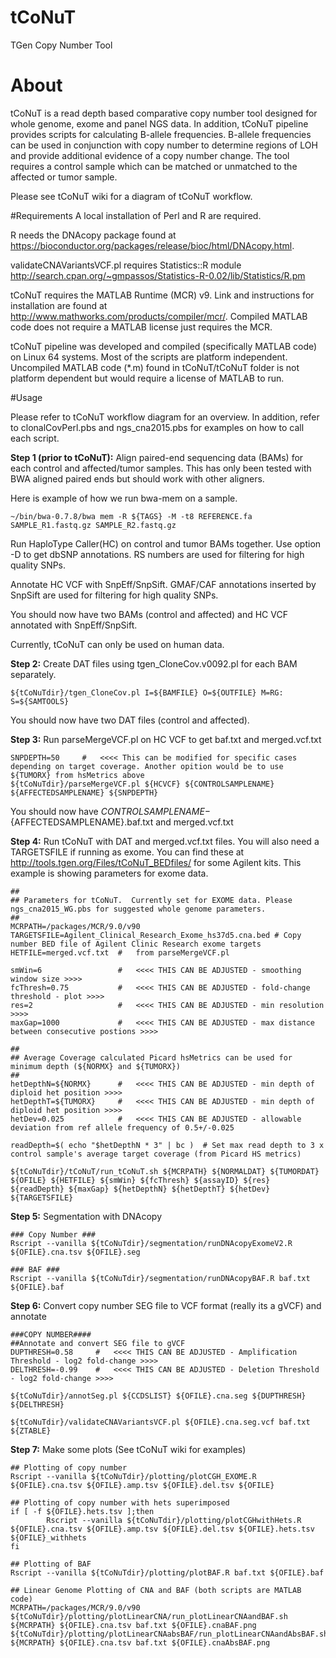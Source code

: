 # tCoNuT
TGen Copy Number Tool

# About
tCoNuT is a read depth based comparative copy number tool designed for whole genome, exome and panel NGS data. In addition, tCoNuT pipeline provides scripts for calculating B-allele frequencies.  B-allele frequencies can be used in conjunction with copy number to determine regions of LOH and provide additional evidence of a copy number change. The tool requires a control sample which can be matched or unmatched to the affected or tumor sample. 

Please see tCoNuT wiki for a diagram of tCoNuT workflow.

#Requirements
A local installation of Perl and R are required.  

R needs the DNAcopy package found at
https://bioconductor.org/packages/release/bioc/html/DNAcopy.html.

validateCNAVariantsVCF.pl requires Statistics::R module
http://search.cpan.org/~gmpassos/Statistics-R-0.02/lib/Statistics/R.pm

tCoNuT requires the MATLAB Runtime (MCR) v9. Link and instructions for installation are found at http://www.mathworks.com/products/compiler/mcr/. Compiled MATLAB code does not require a MATLAB license just requires the MCR.

tCoNuT pipeline was developed and compiled (specifically MATLAB code) on Linux 64 systems. Most of the scripts are platform independent. Uncompiled MATLAB code (*.m) found in tCoNuT/tCoNuT folder is not platform dependent but would require a license of MATLAB to run.

#Usage 

Please refer to tCoNuT workflow diagram for an overview. In addition, refer to clonalCovPerl.pbs and ngs_cna2015.pbs for examples on how to call each script.

<b>Step 1 (prior to tCoNuT):</b> Align paired-end sequencing data (BAMs) for each control and affected/tumor samples. This has only been tested with BWA aligned paired ends but should work with other aligners. 

Here is example of how we run bwa-mem on a sample.
```
~/bin/bwa-0.7.8/bwa mem -R ${TAGS} -M -t8 REFERENCE.fa SAMPLE_R1.fastq.gz SAMPLE_R2.fastq.gz
```
Run HaploType Caller(HC) on control and tumor BAMs together. Use option -D to get dbSNP annotations. RS numbers are used for filtering for high quality SNPs.  

Annotate HC VCF with SnpEff/SnpSift. GMAF/CAF annotations inserted by SnpSift are used for filtering for high quality SNPs.

You should now have two BAMs (control and affected) and HC VCF annotated with SnpEff/SnpSift.

Currently, tCoNuT can only be used on human data. 

<b>Step 2:</b> Create DAT files using tgen_CloneCov.v0092.pl for each BAM separately.

```
${tCoNuTdir}/tgen_CloneCov.pl I=${BAMFILE} O=${OUTFILE} M=RG: S=${SAMTOOLS}
```

You should now have two DAT files (control and affected).

<b>Step 3:</b> Run parseMergeVCF.pl on HC VCF to get baf.txt and merged.vcf.txt

```
SNPDEPTH=50 	#	<<<< This can be modified for specific cases depending on target coverage. Another opition would be to use ${TUMORX} from hsMetrics above
${tCoNuTdir}/parseMergeVCF.pl ${HCVCF} ${CONTROLSAMPLENAME} ${AFFECTEDSAMPLENAME} ${SNPDEPTH}
```

You should now have ${CONTROLSAMPLENAME}-${AFFECTEDSAMPLENAME}.baf.txt and merged.vcf.txt

<b>Step 4:</b> Run tCoNuT with DAT and merged.vcf.txt files. You will also need a TARGETSFILE if running as exome.  You can find these at http://tools.tgen.org/Files/tCoNuT_BEDfiles/ for some Agilent kits. This example is showing parameters for exome data.

```
##
## Parameters for tCoNuT.  Currently set for EXOME data. Please ngs_cna2015_WG.pbs for suggested whole genome parameters.
##
MCRPATH=/packages/MCR/9.0/v90
TARGETSFILE=Agilent_Clinical_Research_Exome_hs37d5.cna.bed # Copy number BED file of Agilent Clinic Research exome targets
HETFILE=merged.vcf.txt  #   from parseMergeVCF.pl

smWin=6                 #   <<<< THIS CAN BE ADJUSTED - smoothing window size >>>>
fcThresh=0.75           #   <<<< THIS CAN BE ADJUSTED - fold-change threshold - plot >>>>
res=2                   #   <<<< THIS CAN BE ADJUSTED - min resolution >>>>
maxGap=1000             #   <<<< THIS CAN BE ADJUSTED - max distance between consecutive postions >>>>

##
## Average Coverage calculated Picard hsMetrics can be used for minimum depth (${NORMX} and ${TUMORX})
##
hetDepthN=${NORMX}      #   <<<< THIS CAN BE ADJUSTED - min depth of diploid het position >>>>
hetDepthT=${TUMORX}     #   <<<< THIS CAN BE ADJUSTED - min depth of diploid het position >>>>
hetDev=0.025            #   <<<< THIS CAN BE ADJUSTED - allowable deviation from ref allele frequency of 0.5+/-0.025

readDepth=$( echo "$hetDepthN * 3" | bc )  # Set max read depth to 3 x control sample's average target coverage (from Picard HS metrics)

${tCoNuTdir}/tCoNuT/run_tCoNuT.sh ${MCRPATH} ${NORMALDAT} ${TUMORDAT} ${OFILE} ${HETFILE} ${smWin} ${fcThresh} ${assayID} ${res} ${readDepth} ${maxGap} ${hetDepthN} ${hetDepthT} ${hetDev} ${TARGETSFILE}
```
<b>Step 5:</b> Segmentation with DNAcopy

```
### Copy Number ###
Rscript --vanilla ${tCoNuTdir}/segmentation/runDNAcopyExomeV2.R ${OFILE}.cna.tsv ${OFILE}.seg

### BAF ###
Rscript --vanilla ${tCoNuTdir}/segmentation/runDNAcopyBAF.R baf.txt ${OFILE}.baf
```

<b>Step 6:</b> Convert copy number SEG file to VCF format (really its a gVCF) and annotate

```
###COPY NUMBER####
##Annotate and convert SEG file to gVCF
DUPTHRESH=0.58     #   <<<< THIS CAN BE ADJUSTED - Amplification Threshold - log2 fold-change >>>>
DELTHRESH=-0.99    #   <<<< THIS CAN BE ADJUSTED - Deletion Threshold - log2 fold-change >>>>

${tCoNuTdir}/annotSeg.pl ${CCDSLIST} ${OFILE}.cna.seg ${DUPTHRESH} ${DELTHRESH}

${tCoNuTdir}/validateCNAVariantsVCF.pl ${OFILE}.cna.seg.vcf baf.txt ${ZTABLE}
```
<b>Step 7:</b> Make some plots (See tCoNuT wiki for examples)

```
## Plotting of copy number
Rscript --vanilla ${tCoNuTdir}/plotting/plotCGH_EXOME.R ${OFILE}.cna.tsv ${OFILE}.amp.tsv ${OFILE}.del.tsv ${OFILE}

## Plotting of copy number with hets superimposed
if [ -f ${OFILE}.hets.tsv ];then
        Rscript --vanilla ${tCoNuTdir}/plotting/plotCGHwithHets.R ${OFILE}.cna.tsv ${OFILE}.amp.tsv ${OFILE}.del.tsv ${OFILE}.hets.tsv ${OFILE}_withhets
fi

## Plotting of BAF
Rscript --vanilla ${tCoNuTdir}/plotting/plotBAF.R baf.txt ${OFILE}.baf

## Linear Genome Plotting of CNA and BAF (both scripts are MATLAB code)
MCRPATH=/packages/MCR/9.0/v90
${tCoNuTdir}/plotting/plotLinearCNA/run_plotLinearCNAandBAF.sh ${MCRPATH} ${OFILE}.cna.tsv baf.txt ${OFILE}.cnaBAF.png
${tCoNuTdir}/plotting/plotLinearCNAabsBAF/run_plotLinearCNAandAbsBAF.sh ${MCRPATH} ${OFILE}.cna.tsv baf.txt ${OFILE}.cnaAbsBAF.png
```
